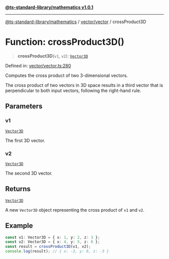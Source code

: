 [**@ts-standard-library/mathematics v1.0.1**](../../../README.md)

***

[@ts-standard-library/mathematics](../../../README.md) / [vector/vector](../README.md) / crossProduct3D

# Function: crossProduct3D()

> **crossProduct3D**(`v1`, `v2`): [`Vector3D`](../type-aliases/Vector3D.md)

Defined in: [vector/vector.ts:280](https://github.com/gabaudette/ts-stdlib/blob/7333da76bc775fbabd0907ad8519b912cfc2fe26/packages/mathematics/src/vector/vector.ts#L280)

Computes the cross product of two 3-dimensional vectors.

The cross product of two vectors in 3D space results in a third vector
that is perpendicular to both input vectors, following the right-hand rule.

## Parameters

### v1

[`Vector3D`](../type-aliases/Vector3D.md)

The first 3D vector.

### v2

[`Vector3D`](../type-aliases/Vector3D.md)

The second 3D vector.

## Returns

[`Vector3D`](../type-aliases/Vector3D.md)

A new `Vector3D` object representing the cross product of `v1` and `v2`.

## Example

```ts
const v1: Vector3D = { x: 1, y: 2, z: 3 };
const v2: Vector3D = { x: 4, y: 5, z: 6 };
const result = crossProduct3D(v1, v2);
console.log(result); // { x: -3, y: 6, z: -3 }
```

